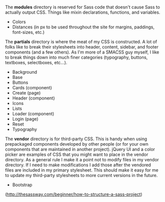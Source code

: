 The **modules** directory is reserved for Sass code that doesn't cause Sass to actually output CSS. Things like mixin declarations, functions, and variables.
* Colors
* Distances (in px to be used throughout the site for margins, paddings, font-sizes, etc.)



The **partials** directory is where the meat of my CSS is constructed. A lot of folks like to break their stylesheets into header, content, sidebar, and footer components (and a few others). As I'm more of a SMACSS guy myself, I like to break things down into much finer categories (typography, buttons, textboxes, selectboxes, etc…).
* Background
* Base
* Buttons
* Cards (component)
* Create (page)
* Header (component)
* Icons
* Lists
* Loader (component)
* Login (page)
* Reset
* Typography


The **vendor** directory is for third-party CSS. This is handy when using prepackaged components developed by other people (or for your own components that are maintained in another project). jQuery UI and a color picker are examples of CSS that you might want to place in the vendor directory. As a general rule I make it a point not to modify files in my vendor directory. If I need to make modifications I add those after the vendored files are included in my primary stylesheet. This should make it easy for me to update my third-party stylesheets to more current versions in the future.
* Bootstrap



(http://thesassway.com/beginner/how-to-structure-a-sass-project)
